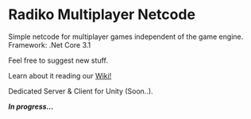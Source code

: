 # Radiko Multiplayer Netcode
Simple netcode for multiplayer games independent of the game engine.
Framework: .Net Core 3.1

Feel free to suggest new stuff.

Learn about it reading our [Wiki!](https://github.com/malysonb/RadikoMultiplayer/wiki)

Dedicated Server & Client for Unity (Soon..).

***In progress...***
